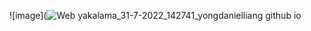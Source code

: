 ![image](![Web yakalama_31-7-2022_142741_yongdanielliang github io](https://user-images.githubusercontent.com/110079915/182026909-336b4722-28ba-4132-bc86-f13cb11d714f.jpeg.png)
